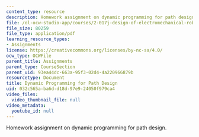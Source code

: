 ```yaml
---
content_type: resource
description: Homework assignment on dynamic programming for path design.
file: /ol-ocw-studio-app/courses/2-017j-design-of-electromechanical-robotic-systems-fall-2009/032c565aba6dd18d97e924050f979ca4_MIT2_017JF09_p30.pdf
file_size: 80259
file_type: application/pdf
learning_resource_types:
- Assignments
license: https://creativecommons.org/licenses/by-nc-sa/4.0/
ocw_type: OCWFile
parent_title: Assignments
parent_type: CourseSection
parent_uid: 93ea44dc-663a-95f3-02d4-4a220966879b
resourcetype: Document
title: Dynamic Programming for Path Design
uid: 032c565a-ba6d-d18d-97e9-24050f979ca4
video_files:
  video_thumbnail_file: null
video_metadata:
  youtube_id: null
---
```

Homework assignment on dynamic programming for path design.